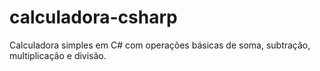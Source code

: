 # calculadora-csharp
Calculadora simples em C# com operações básicas de soma, subtração, multiplicação e divisão.

